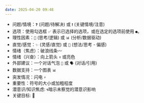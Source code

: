 ```yaml
---
date: 2025-04-20 09:48
---
```


- 问题/情境：`❓` (问题/待解决) 或 `❗` (关键情境/注意)
- 选项：使用勾选框 `✅` 表示已选择的选项，或在选定的选项前使用 `●`。
- 理性因素：`🧠` (思考/逻辑) 或 `📊` (分析/数据驱动)
- 直觉/感觉：`✨` (灵感/直觉) 或 `💭` (想法/思考 - 偏感)
- 情绪（焦虑）：破浪线条〰️
- 情绪（兴奋）：向上箭头 `⬆️` 或亮色
- 外部建议：一个对话气泡 `💬` 或 `🗣️` (对话/引用)
- 数据支持：一个图表 `📊` 
- 突发情况：闪电 `⚡️`
- 重要性：符号的大小或加粗程度
- 潜意识/知识焦虑: `🌀`暗示未察觉的潜意识影响
- 关键目标: 🏹
